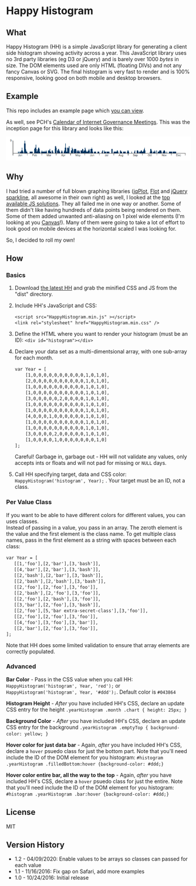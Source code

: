 # Happy Histogram

## What

Happy Histogram (HH) is a simple JavaScript library for generating a
client side histogram showing activity across 
a year.  This JavaScript
library uses no 3rd party libraries (eg D3 or jQuery) and is barely over 1000 _bytes_ in size. 
The DOM elements used are only
HTML (floating DIVs) and not any fancy Canvas or SVG. The final histogram is very 
fast to render and is 100% responsive, looking good on both mobile
and desktop browsers.

## Example

This repo includes an example page which [you can view](https://packet-clearing-house.github.io/Happy-Histogram/example/).

As well, see PCH's [Calendar of Internet Governance Meetings](https://pch.net/meetings). This was 
the inception page for this library and looks like this:

[![](./example/hh.png)](https://pch.net/meetings)

## Why

I had tried a number of full blown graphing libraries ([jqPlot](http://www.jqplot.com/), [Flot](http://www.flotcharts.org/) and [jQuery sparkline](http://omnipotent.net/jquery.sparkline/), all awesome in their own right) as well, I looked at the [top available JS solutions](https://github.com/search?l=JavaScript&q=histogram&type=Repositories&utf8=%E2%9C%93). They all failed
me in one way or another.  Some of them didn't like having hundreds of data
points being rendered on them.  Some of them added unwanted anti-aliasing
on 1 pixel wide elements (I'm looking at you [Canvas](http://stackoverflow.com/questions/195262/can-i-turn-off-antialiasing-on-an-html-canvas-element)!). Many of them were
going to take a lot of effort to look good on mobile devices at the horizontal
scaled I was looking for.

So, I decided to roll my own!

## How

### Basics

1. Download [the latest HH](https://github.com/Packet-Clearing-House/Happy-Histogram/releases/latest) and grab the minified CSS and JS from the "dist" directory.
2. Include HH's JavaScript and CSS: 
   ```
   <script src="HappyHistogram.min.js" ></script>
   <link rel="stylesheet" href="HappyHistogram.min.css" />
   ```
1. Define the HTML where you want to render your histogram (must be an ID): ``<div id="histogram"></div>``
1. Declare your data set as a multi-dimentsional array, with one sub-array for each month. 

   ```
   var Year = [
       [1,0,0,0,0,0,0,0,0,0,0,1,0,1,0],
       [2,0,0,0,0,0,0,0,0,0,0,1,0,1,0],
       [1,0,0,0,0,0,0,0,0,0,0,1,0,1,0],
       [1,0,0,0,0,0,0,0,0,0,0,1,0,1,0],
       [3,0,0,0,0,0,2,0,0,0,0,1,0,1,0],
       [1,0,0,0,0,0,0,0,0,0,0,1,0,1,0],
       [1,0,0,0,0,0,0,0,0,0,0,1,0,1,0],
       [4,0,0,0,1,0,0,0,0,0,0,1,0,1,0],
       [1,0,0,0,0,0,0,0,0,0,0,1,0,1,0],
       [1,0,0,0,0,0,0,0,0,0,0,1,0,1,0],
       [3,0,0,0,0,2,0,0,0,0,0,1,0,1,0],
       [1,0,0,0,0,1,0,0,0,0,0,0,0,1,0]
   ];
   ```
   
   Careful!  Garbage in, garbage out - HH will not validate any values, only accepts
   ints or floats and will not pad for missing or ``NULL`` days.
1. Call HH specifying target, data and CSS color: ``HappyHistogram('histogram', Year);`` . Your target must be an ID, not a class. 

### Per Value Class

If you want to be able to have different colors for different values, you can uses classes.  
Instead of passing in a value, you pass in an array.  The zeroth element is the value
and the first element is the class name.  To get multiple class names, pass in the first element
as a string with spaces between each class:

```
var Year = [
   [[1,'foo'],[2,'bar'],[3,'bash']],
   [[4,'bar'],[2,'bar'],[3,'bash']],
   [[2,'bash'],[2,'bar'],[3,'bash']],
   [[2,'bash'],[2,'bash'],[3,'bash']],
   [[2,'foo'],[2,'foo'],[3,'foo']],
   [[2,'bash'],[2,'foo'],[3,'foo']],
   [[2,'foo'],[2,'bash'],[3,'foo']],
   [[3,'bar'],[2,'foo'],[3,'bash']],
   [[2,'foo'],[5,'bar extra-secret-class'],[3,'foo']],
   [[2,'foo'],[2,'foo'],[3,'foo']],
   [[4,'foo'],[3,'foo'],[3,'bar']],
   [[2,'bar'],[2,'foo'],[3,'foo']],
];
```

Note that HH does some limited validation to ensure that array elements are correctly populated.

### Advanced

**Bar Color** - Pass in the CSS value when you
call HH: ``HappyHistogram('histogram', Year, 'red');`` or ``HappyHistogram('histogram', Year, '#ddd');``. Default color is ``#043864``

**Histogram Height** -  _After_ you have included HH's CSS, declare an update CSS entry for the height ``.yearHistogram .month .chart { height: 25px; }``

**Background Color** - _After_ you have included HH's CSS, declare an update CSS entry
for the background ``.yearHistogram .emptyTop { background-color: yellow; }``

**Hover color for just data bar** - Again, _after_ you have included HH's CSS, declare
 a ``hover`` psuedo class for just the bottom part.  Note that you'll need include
 the ID of the  DOM element for you histogram: ``#histogram .yearHistogram .filledBottom:hover {background-color: #ddd;}``

**Hover color entire bar, all the way to the top** - Again, _after_ you have included HH's CSS, declare
 a ``hover`` psuedo class for just the entire.  Note that you'll need include
 the ID of the  DOM element for you histogram: ``#histogram .yearHistogram .bar:hover {background-color: #ddd;}``

## License

MIT

## Version History


- 1.2 - 04/09/2020: Enable values to be arrays so classes can passed for each value 
- 1.1 - 11/16/2016: Fix gap on Safari, add more examples
- 1.0 - 10/24/2016: Initial release


